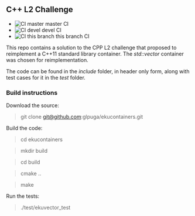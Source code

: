 ## C++ L2 Challenge

* ![CI master](https://github.com/glpuga/action-test-repo/workflows/CI/badge.svg?branch=master) master CI
* ![CI devel](https://github.com/glpuga/action-test-repo/workflows/CI/badge.svg?branch=devel) devel CI
* ![CI this branch](https://github.com/glpuga/action-test-repo/workflows/CI/badge.svg) this branch CI

This repo contains a solution to the CPP L2 challenge that proposed to reimplement a C++11 standard library container. The *std::vector* container was chosen for reimplementation.

The code can be found in the *include* folder, in header only form, along with test cases for it in the *test* folder.


### Build instructions

Download the source:

> git clone git@github.com:glpuga/ekucontainers.git

Build the code:

> cd ekucontainers

> mkdir build

> cd build

> cmake ..

> make

Run the tests:
> ./test/ekuvector_test

